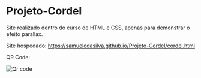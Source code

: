 # Projeto-Cordel
Site realizado dentro do curso de HTML e CSS, apenas para demonstrar o efeito parallax.

Site hospedado: https://samuelcdasilva.github.io/Projeto-Cordel/cordel.html

QR Code:

![Qr code](https://user-images.githubusercontent.com/91702874/148650910-6a9d8dbc-3cf3-4069-80f8-4225aa4b2e6b.png)
